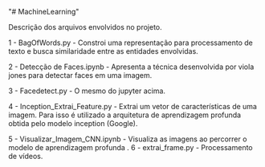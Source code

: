 "# MachineLearning" 

Descrição dos arquivos envolvidos no projeto.

1 - BagOfWords.py - Constroi uma representação para processamento de texto e busca similaridade entre as entidades envolvidas.

2 - Detecção de Faces.ipynb - Apresenta a técnica desenvolvida por viola jones para detectar faces em uma imagem.

3 - Facedetect.py - O mesmo do jupyter acima.

4 - Inception_Extrai_Feature.py - Extrai um vetor de características de uma imagem. Para isso é utilizado a arquitetura de aprendizagem profunda obtida pelo modelo inception (Google).

5 - Visualizar_Imagem_CNN.ipynb - Visualiza as imagens ao percorrer o modelo de aprendizagem profunda
.
6 - extrai_frame.py - Processamento de vídeos.
